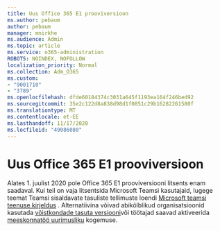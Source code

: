 ```yaml
---
title: Uus Office 365 E1 prooviversioon
ms.author: pebaum
author: pebaum
manager: mnirkhe
ms.audience: Admin
ms.topic: article
ms.service: o365-administration
ROBOTS: NOINDEX, NOFOLLOW
localization_priority: Normal
ms.collection: Adm_O365
ms.custom:
- "9001710"
- "3789"
ms.openlocfilehash: dfde60184374c3031a645f1193ea164f246bed92
ms.sourcegitcommit: 35e2c122d8a838d98d1f0851c29b16282261580f
ms.translationtype: MT
ms.contentlocale: et-EE
ms.lasthandoff: 11/17/2020
ms.locfileid: "49086080"
---
```

# <a name="new-office-365-e1-trial"></a>Uus Office 365 E1 prooviversioon

Alates 1. juulist 2020 pole Office 365 E1 prooviversiooni litsents enam saadaval. Kui teil on vaja litsentsida Microsoft Teamsi kasutajaid, lugege teemat Teamsi sisaldavate tasuliste tellimuste loendi [Microsoft teamsi teenuse kirjeldus](https://docs.microsoft.com/office365/servicedescriptions/teams-service-description) . Alternatiivina võivad abikõlblikud organisatsioonid kasutada [võistkondade tasuta versiooni](https://support.office.com/article/Welcome-to-Microsoft-Teams-free-6d79a648-6913-4696-9237-ed13de64ae3c)või töötajad saavad aktiveerida [meeskonnatöö uurimusliku](https://docs.microsoft.com/MicrosoftTeams/teams-exploratory) kogemuse.
